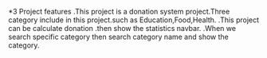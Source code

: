 *3 Project features
.This project is a donation system project.Three category include in this project.such as
Education,Food,Health.
.This project can be calculate donation .then show the statistics navbar.
.When we search specific category then search category name and show the category.